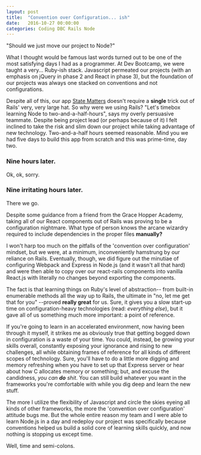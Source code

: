 ```yaml
---
layout: post
title:  "Convention over Configuration... ish"
date:   2016-10-27 00:00:00
categories: Coding DBC Rails Node
---
```


"Should we just move our project to Node?"

What I thought would be famous last words turned out to be one of the most satisfying days I had as a programmer.  At Dev Bootcamp, we were taught a very... Ruby-ish stack.  Javascript permeated our projects (with an emphasis on jQuery in phase 2 and React in phase 3), but the foundation of our projects was always one stacked on conventions and not configurations.

Despite all of this, our app <a href="http://state-matters.com" target="_blank">State Matters</a> doesn't require a **single** trick out of Rails' very, very large hat.  So why were we using Rails?  "Let's timebox learning Node to two-and-a-half-hours", says my overly persuasive teammate.  Despite being project lead (or perhaps because of it) I felt inclined to take the risk and slim down our project while taking advantage of new technology.  Two-and-a-half hours seemed reasonable.  Mind you we had five days to build this app from scratch and this was prime-time, day two.

### Nine hours later.

Ok, ok, sorry.

### Nine irritating hours later.

There we go.

Despite some guidance from a friend from the Grace Hopper Academy, taking all of our React components out of Rails was proving to be a configuration nightmare.  What type of person knows the arcane wizardry required to include dependencies in the proper files **manually?**

I won't harp too much on the pitfalls of the 'convention over configuration' mindset, but we were, at a minimum, inconveniently hamstrung by our reliance on Rails.  Eventually, though, we did figure out the minutiae of configuring Webpack and Express in Node.js (and it wasn't all that hard) and were then able to copy over our react-rails components into vanilla React.js with literally no changes beyond exporting the components.

The fact is that learning things on Ruby's level of abstraction-- from built-in enumerable methods all the way up to Rails, the ultimate in "no, let me get that for you" --proved **really great** for us.  Sure, it gives you a slow start-up time on configuration-heavy technologies (read: *everything else*), but it gave all of us something much more important: a point of reference.

If you're going to learn in an accelerated environment, now having been through it myself, it strikes me as obviously true that getting bogged down in configuration is a waste of your time.  You could, instead, be growing your skills overall, constantly exposing your ignorance and rising to new challenges, all while obtaining frames of reference for all kinds of different scopes of technology.  Sure, you'll have to do a little more digging and memory refreshing when you have to set up that Express server or hear about how C allocates memory or something; but, and excuse the candidness, *you can **do** shit*.  You can still build whatever you want in the frameworks you're comfortable with while you dig deep and learn the new stuff.

The more I utilize the flexibility of Javascript and circle the skies eyeing all kinds of other frameworks, the more the 'convention over configuration' attitude bugs me.  But the whole entire reason my team and I were able to learn Node.js in a day and redeploy our project was specifically because conventions helped us build a solid core of learning skills quickly, and now nothing is stopping us except time.

Well, time and semi-colons.